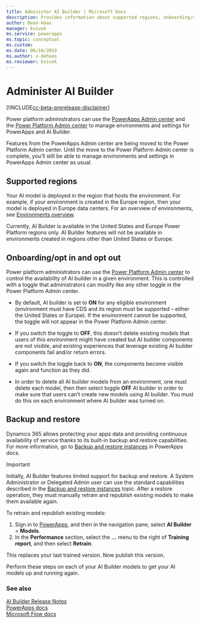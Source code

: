 ```yaml
---
title: Administer AI Builder | Microsoft Docs
description: Provides information about supported regions, onboarding/opt out, and backup/restore in AI Builder.
author: Dean-Haas
manager: kvivek
ms.service: powerapps
ms.topic: conceptual
ms.custom: 
ms.date: 06/10/2019
ms.author: v-dehaas
ms.reviewer: kvivek
---
```


# Administer AI Builder

[!INCLUDE[cc-beta-prerelease-disclaimer](./includes/cc-beta-prerelease-disclaimer.md)]

Power platform administrators can use the [PowerApps Admin center](https://admin.powerapps.com) and the [Power Platform Admin center](https://admin.powerplatform.microsoft.com) to manage environments and settings for PowerApps and AI Builder.

Features from the PowerApps Admin center are being moved to the Power Platform Admin center. Until the move to the Power Platform Admin center is complete, you’ll still be able to manage environments and settings in PowerApps Admin center as usual.

## Supported regions
Your AI model is deployed in the region that hosts the environment. For example, if your environment is created in the Europe region, then your model is deployed in Europe data centers. For an overview of environments, see [Environments overview](https://docs.microsoft.com/power-platform/admin/environments-overview).

Currently, AI Builder is available in the United States and Europe Power Platform regions only. AI Builder features will not be available in environments created in regions other than United States or Europe.
## Onboarding/opt in and opt out
Power platform administrators can use the [Power Platform Admin center](https://admin.powerplatform.microsoft.com) to control the availability of AI builder in a given environment. This is controlled with a toggle that administrators can modify like any other toggle in the Power Platform Admin center.

- By default, AI builder is set to **ON** for any eligible environment (environment must have CDS and its region must be supported – either the United States or Europe). If the environment cannot be supported, the toggle will not appear in the Power Platform Admin center.

- If you switch the toggle to **OFF**, this doesn’t delete existing models that users of this environment might have created but AI builder components are not visible, and existing experiences that leverage existing AI builder components fail and/or return errors.

- If you switch the toggle back to **ON**, the components become visible again and function as they did.

- In order to delete all AI builder models from an environment, one must delete each model, then then select toggle **OFF** AI builder in order to make sure that users can’t create new models using AI builder. You must do this on each environment where AI builder was turned on.

## Backup and restore
Dynamics 365 allows protecting your apps data and providing continuous availability of service thanks to its built-in backup and restore capabilities. For more information, go to [Backup and restore instances](https://docs.microsoft.com/dynamics365/customer-engagement/admin/backup-restore-instances) in PowerApps docs. 

> [!IMPORTANT]
>
>Initially, AI Builder features limited support for backup and restore.
A System Administrator or Delegated Admin user can use the standard capabilities described in the [Backup and restore instances](https://docs.microsoft.com/dynamics365/customer-engagement/admin/backup-restore-instances) topic. After a restore operation, they must manually retrain and republish existing models to make them available again.

To retrain and republish existing models:
1. Sign in to [PowerApps](https://web.powerapps.com/), and then in the navigation pane, select **AI Builder** > **Models**. 
2. In the **Performance** section, select the **…** menu to the right of **Training report**, and then select **Retrain**.

This replaces your last trained version. Now publish this version.

Perform these steps on each of your AI Builder models to get your AI models up and running again.



### See also
[AI Builder Release Notes](/power-platform-release-notes/october19/ai-builder)<br/>
[PowerApps docs](https://docs.microsoft.com/powerapps/)<br/>
[Microsoft Flow docs](https://docs.microsoft.com/flow/getting-started)
